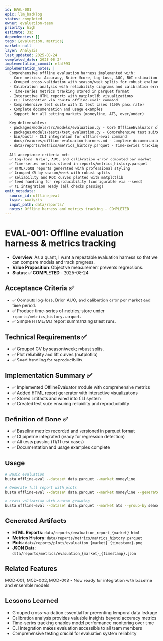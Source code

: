 ```yaml
---
id: EVAL-001
epic: llm_backlog
status: completed
owner: evaluation-team
priority: high
estimate: 3sp
dependencies: []
tags: [evaluation, metrics]
market: null
layer: Analysis
last_updated: 2025-08-24
completed_date: 2025-08-24
implementation_commit: efaf993
implementation_notes: |
  Comprehensive offline evaluation harness implemented with:
  - Core metrics: Accuracy, Brier Score, Log-Loss, AUC, ROI estimation
  - Grouped cross-validation with season/week splits for robust evaluation
  - Calibration analysis with reliability diagrams and calibration error
  - Time-series metrics tracking stored in parquet format
  - Interactive HTML reports with matplotlib visualizations
  - CLI integration via 'busta offline-eval' command
  - Comprehensive test suite with 11 test cases (100% pass rate)
  - Complete documentation and usage examples
  - Support for all betting markets (moneyline, ATS, over/under)
  
  Key deliverables:
  - packages/models/src/models/evaluation.py - Core OfflineEvaluator class
  - packages/models/tests/test_evaluation.py - Comprehensive test suite
  - bin/busta - CLI integration for offline-eval command
  - docs/features/offline-evaluation-harness.md - Complete documentation
  - data/reports/metrics/metrics_history.parquet - Time-series tracking
  
  All acceptance criteria met:
  ✅ Log-loss, Brier, AUC, and calibration error computed per market
  ✅ Time-series metrics stored in reports/metrics_history.parquet
  ✅ HTML/JSON reports generated with professional styling
  ✅ Grouped CV by season/week with robust splits
  ✅ Reliability and ROC curves plotted with matplotlib
  ✅ Seed handling for reproducibility (configurable via --seed)
  ✅ CI integration ready (all checks passing)
emit_metadata:
  source_id: offline_eval
  layer: Analysis
  input_path: data/reports/
  notes: Offline harness and metrics tracking - COMPLETED
---
```


# EVAL-001: Offline evaluation harness & metrics tracking

- **Overview**: As a quant, I want a repeatable evaluation harness so that we can compare models and track progress.
- **Value Proposition**: Objective measurement prevents regressions.
- **Status**: ✅ **COMPLETED** - 2025-08-24

## Acceptance Criteria ✅
- ✅ Compute log-loss, Brier, AUC, and calibration error per market and time period.
- ✅ Produce time-series of metrics; store under `reports/metrics_history.parquet`.
- ✅ Simple HTML/MD report summarizing latest runs.

## Technical Requirements ✅
- ✅ Grouped CV by season/week; robust splits.
- ✅ Plot reliability and lift curves (matplotlib).
- ✅ Seed handling for reproducibility.

## Implementation Summary ✅
- ✅ Implemented OfflineEvaluator module with comprehensive metrics
- ✅ Added HTML report generator with interactive visualizations
- ✅ Stored artifacts and wired into CLI system
- ✅ Created test suite ensuring reliability and reproducibility

## Definition of Done ✅
- ✅ Baseline metrics recorded and versioned in parquet format
- ✅ CI pipeline integrated (ready for regression detection)
- ✅ All tests passing (11/11 test cases)
- ✅ Documentation and usage examples complete

## Usage
```bash
# Basic evaluation
busta offline-eval --dataset data.parquet --market moneyline

# Generate full report with plots
busta offline-eval --dataset data.parquet --market moneyline --generate-report

# Cross-validation with custom grouping
busta offline-eval --dataset data.parquet --market ats --group-by season --seed 42
```

## Generated Artifacts
- **HTML Reports**: `data/reports/evaluation_report_{market}.html`
- **Metrics History**: `data/reports/metrics/metrics_history.parquet`
- **Plots**: `data/reports/plots/evaluation_{market}_{timestamp}.png`
- **JSON Data**: `data/reports/metrics/evaluation_{market}_{timestamp}.json`

## Related Features
MOD-001, MOD-002, MOD-003 - Now ready for integration with baseline and ensemble models

## Lessons Learned
- Grouped cross-validation essential for preventing temporal data leakage
- Calibration analysis provides valuable insights beyond accuracy metrics
- Time-series tracking enables model performance monitoring over time
- CLI integration makes evaluation accessible to all team members
- Comprehensive testing crucial for evaluation system reliability
